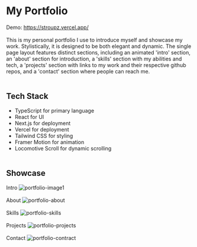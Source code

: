 # My Portfolio
Demo: https://stroupz.vercel.app/
<br><br>
This is my personal portfolio I use to introduce myself and showcase my work. Stylistically, it is designed to be both elegant and dynamic. The single page layout features distinct sections, including an animated 'intro' section, an 'about' section for introduction, a 'skills' section with my abilities and tech, a 'projects' section with links to my work and their respective github repos, and a 'contact' section where people can reach me.
<br><br>
## Tech Stack
- TypeScript for primary language
- React for UI
- Next.js for deployment
- Vercel for deployment
- Tailwind CSS for styling
- Framer Motion for animation
- Locomotive Scroll for dynamic scrolling
<br><br>
## Showcase
Intro
![portfolio-image1](https://github.com/StroupZ/My-Portfolio/assets/119818799/b3ac979b-96de-4472-8eab-701e9d208879)
<br><br>
About
![portfolio-about](https://github.com/StroupZ/My-Portfolio/assets/119818799/5a258784-53ba-4194-a340-f1858e45fe57)
<br><br>
Skills
![portfolio-skills](https://github.com/StroupZ/My-Portfolio/assets/119818799/c6320e9d-6dd8-4add-94a8-1032620cefe6)
<br><br>
Projects
![portfolio-projects](https://github.com/StroupZ/My-Portfolio/assets/119818799/347b90b6-0d43-47c9-89f7-1e98b792381b)
<br><br>
Contact
![portfolio-contract](https://github.com/StroupZ/My-Portfolio/assets/119818799/f05926c5-9ef8-4ffe-a51a-76beac6f305b)
